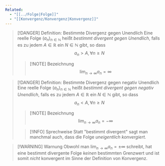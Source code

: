 ```yaml
---
Related:
  - "[[../Folge|Folge]]"
  - "[[Konvergenz/Konvergenz|Konvergenz]]"
---
```


> [!DANGER] Definition: Bestimmte Divergenz gegen Unendlich
> Eine reelle Folge $(a_n)_{n\in\mathbb{N}}$ heißt *bestimmt divergent gegen Unendlich*, falls es zu jedem $A \in \mathbb{R}$ ein $N \in \mathbb{N}$ gibt, so dass
> $$a_n \gt A, \forall n \ge N$$
> > [!NOTE] Bezeichnung
> > $$\lim_{n\to\infty} a_n = \infty$$

> [!DANGER] Definition: Bestimmte Divergenz gegen negativ Unendlich
> Eine reelle Folge $(a_n)_{n\in\mathbb{N}}$ heißt *bestimmt divergent gegen negativ Unendlich*, falls es zu jedem $A \in \mathbb{R}$ ein $N \in \mathbb{N}$ gibt, so dass
> $$a_n \lt A, \forall n \ge N$$
> > [!NOTE] Bezeichnung
> > $$\lim_{n\to\infty} a_n = -\infty$$
>
> > [!INFO] Sprechweise
> > Statt "bestimmt divergent" sagt man manchmal auch, dass die Folge *uneigentlich konvergiert.*

> [!WARNING] Warnung
> Obwohl man $\displaystyle\lim_{n\to\infty} a_n = \pm\infty$ schreibt, hat eine bestimmt divergente Folge *keinen* bestimmten Grenzwert und ist somit *nicht* konvergent im Sinne der Definition von Konvergenz.